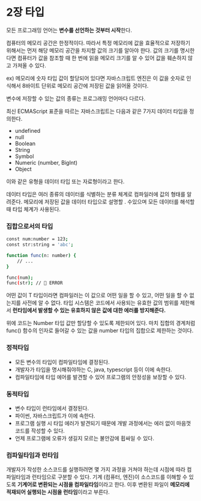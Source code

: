 # 2장 타입

모든 프로그래밍 언어는 **변수를 선언하는 것부터 시작**한다.

컴퓨터의 메모리 공간은 한정적이다. 따라서 특정 메모리에 값을 효율적으로 저장하기 위해서는 먼저 해당 메모리 공간을 차지할 값의 크기를 알아야 한다. 값의 크기를 명시한다면 컴퓨터가 값을 참조할 때 한 번에 읽을 메모리 크기를 알 수 있어 값을 훼손하지 않고 가져올 수 있다.

ex) 메모리에 숫자 타입 값이 할당되어 있다면 자바스크립트 엔진은 이 값을 숫자로 인식해서 8바이트 단위로 메모리 공간에 저장된 값을 읽어올 것이다.

변수에 저장할 수 있는 값의 종류는 프로그래밍 언어마다 다르다. 

최신 ECMAScript 표준을 따르는 자바스크립트는 다음과 같은 7가지 데이터 타입을 정의한다.

- undefined
- null
- Boolean
- String
- Symbol
- Numeric (number, BigInt)
- Object

이와 같은 유형을 데이터 타입 또는 자료형이라고 한다.

데이터 타입은 여러 종류의 데이터를 식별하는 분류 체계로 컴파일러에 값의 형태를 알려준다. 메모리에 저장된 값을 데이터 타입으로 설명할 . 수있으며 모든 데이터를 해석할 때 타입 체계가 사용된다.

### 집합으로서의 타입

```bash
const num:number = 123;
const str:string = 'abc';

function func(n: number) {
	// ...
}

func(num);
func(str); // 🚫 ERROR
```

어떤 값이 T 타입이라면 컴파일러는 이 값으로 어떤 일을 할 수 있고, 어떤 일을 할 수 없는지를 사전에 알 수 없다. 타입 시스템은 코드에서 사용되는 유효한 값의 범위를 제한해서 **런타임에서 발생할 수 있는 유효하지 않은 값에 대한 에러를 방지해준다.**

위에 코드는 Number 타입 값만 할당할 수 있도록 제한되어 있다. 마치 집합의 경계처럼 func() 함수의 인자로 들어갈 수 있는 값을 number 타입의 집합으로 제한하는 것이다.

### 정적타입

- 모든 변수의 타입이 컴파일타임에 결정된다.
- 개발자가 타입을 명시해줘야하는 C, java, typescript 등이 이에 속한다.
- 컴파일타임에 타입 에어를 발견할 수 있어 프로그램의 안정성을 보장할 수 있다.

### 동적타입

- 변수 타입이 런타임에서 결정된다.
- 파이썬, 자바스크립트가 이에 속한다.
- 프로그램 실행 시 타입 에러가 발견되기 때문에 개발 과정에서는 에러 없이 마음껏 코드를 작성할 수 있다.
- 언제 프로그램에 오류가 생길지 모르는 불안감에 휩싸일 수 있다.

### 컴파일타임과 런타임

개발자가 작성한 소스코드를 실행하려면 몇 가지 과정을 거쳐야 하는데 시점에 따라 컴파일타임과 런타임으로 구분할 수 있다. 기계 (컴퓨터, 엔진)이 소스코드를 이해할 수 있도록 **기계어로 변환되는 시점을 컴파일타임**이라고 한다. 이후 변환된 파일이 **메모리에 적재되어 실행되는 시점을 런타임**이라고 부른다.
